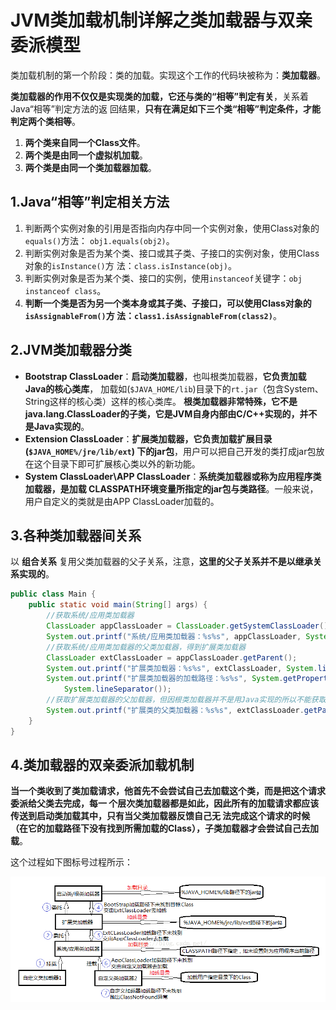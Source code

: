 JVM类加载机制详解之类加载器与双亲委派模型
================================================================================
类加载机制的第一个阶段：类的加载。实现这个工作的代码块被称为：**类加载器**。

**类加载器的作用不仅仅是实现类的加载，它还与类的“相等”判定有关**，关系着Java“相等”判定方法的返
回结果，**只有在满足如下三个类“相等”判定条件，才能判定两个类相等**。
1. **两个类来自同一个Class文件**。
2. **两个类是由同一个虚拟机加载**。
3. **两个类是由同一个类加载器加载**。

## 1.Java“相等”判定相关方法
1. 判断两个实例对象的引用是否指向内存中同一个实例对象，使用Class对象的`equals()`方法：
`obj1.equals(obj2)`。
2. 判断实例对象是否为某个类、接口或其子类、子接口的实例对象，使用Class对象的`isInstance()`方
法：`class.isInstance(obj)`。
3. 判断实例对象是否为某个类、接口的实例，使用`instanceof`关键字：`obj instanceof class`。
4. **判断一个类是否为另一个类本身或其子类、子接口，可以使用Class对象的`isAssignableFrom()`方
法：`class1.isAssignableFrom(class2)`**。

## 2.JVM类加载器分类
+ **Bootstrap ClassLoader**：**启动类加载器**，也叫根类加载器，**它负责加载Java的核心类库**，
加载如(`$JAVA_HOME/lib`)目录下的`rt.jar`（包含System、String这样的核心类）这样的核心类库。
**根类加载器非常特殊，它不是java.lang.ClassLoader的子类，它是JVM自身内部由C/C++实现的，并不
是Java实现的**。
+ **Extension ClassLoader**：**扩展类加载器，它负责加载扩展目录(`$JAVA_HOME%/jre/lib/ext`)
下的jar包**，用户可以把自己开发的类打成jar包放在这个目录下即可扩展核心类以外的新功能。
+ **System ClassLoader\APP ClassLoader**：**系统类加载器或称为应用程序类加载器，是加载
CLASSPATH环境变量所指定的jar包与类路径**。一般来说，用户自定义的类就是由APP ClassLoader加载的。


## 3.各种类加载器间关系
以 **组合关系** 复用父类加载器的父子关系，注意，**这里的父子关系并不是以继承关系实现的**。
```java
public class Main {
    public static void main(String[] args) {
        //获取系统/应用类加载器
        ClassLoader appClassLoader = ClassLoader.getSystemClassLoader();
        System.out.printf("系统/应用类加载器：%s%s", appClassLoader, System.lineSeparator());
        //获取系统/应用类加载器的父类加载器，得到扩展类加载器
        ClassLoader extClassLoader = appClassLoader.getParent();
        System.out.printf("扩展类加载器：%s%s", extClassLoader, System.lineSeparator());
        System.out.printf("扩展类加载器的加载路径：%s%s", System.getProperty("java.ext.dirs"),
            System.lineSeparator());
        //获取扩展类加载器的父加载器，但因根类加载器并不是用Java实现的所以不能获取
        System.out.printf("扩展类的父类加载器：%s%s", extClassLoader.getParent(), System.lineSeparator());
    }
}
```

## 4.类加载器的双亲委派加载机制
**当一个类收到了类加载请求，他首先不会尝试自己去加载这个类，而是把这个请求委派给父类去完成，每一
个层次类加载器都是如此，因此所有的加载请求都应该传送到启动类加载其中，只有当父类加载器反馈自己无
法完成这个请求的时候（在它的加载路径下没有找到所需加载的Class），子类加载器才会尝试自己去加载**。

这个过程如下图标号过程所示：

![双亲委派](img/2.png)
